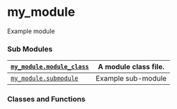 <a id="module-my_module"></a>
<a id="my-module"></a>

# my_module

Example module

### Sub Modules

| [`my_module.module_class`](my_module.module_class.md#module-my_module.module_class)   | A module class file.   |
|---------------------------------------------------------------------------------------|------------------------|
| [`my_module.submodule`](my_module.submodule.md#module-my_module.submodule)            | Example sub-module     |

### Classes and Functions
